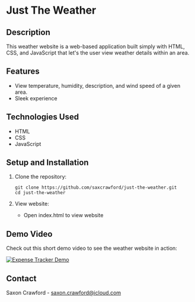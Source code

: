 # Just The Weather

## Description
This weather website is a web-based application built simply with HTML, CSS, and JavaScript that let's the user view weather details within an area.

## Features
- View temperature, humidity, description, and wind speed of a given area.
- Sleek experience

## Technologies Used
- HTML
- CSS
- JavaScript

## Setup and Installation
1. Clone the repository:
   ```
   git clone https://github.com/saxcrawford/just-the-weather.git
   cd just-the-weather
   ```

2. View website:
    - Open index.html to view website

## Demo Video

Check out this short demo video to see the weather website in action:

[![Expense Tracker Demo](https://img.youtube.com/vi/W-iuguLiBwk/0.jpg)](https://youtu.be/W-iuguLiBwk)

## Contact
Saxon Crawford - saxon.crawford@icloud.com
